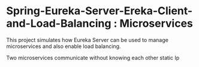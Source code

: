 # Spring-Eureka-Server-Ereka-Client-and-Load-Balancing : Microservices
This project simulates how Eureka Server can be used to manage microservices and also enable load balancing.

Two microservices communicate without knowing each other static Ip
